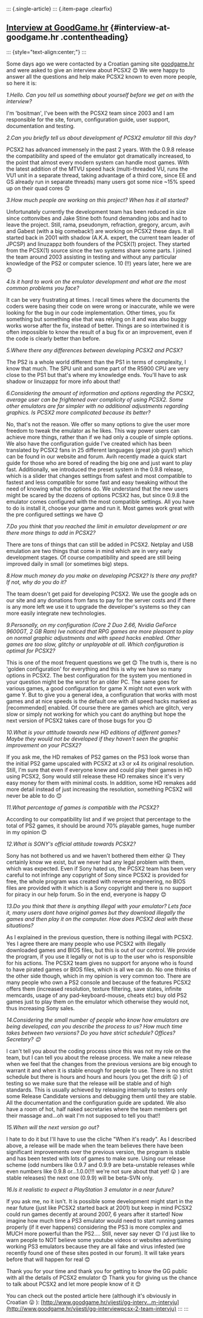 ::: {.single-article}
::: {.item-page .clearfix}
## [Interview at GoodGame.hr](/234-interview-at-goodgame-hr.html) {#interview-at-goodgame.hr .contentheading}

::: {style="text-align:center;"}
:::

Some days ago we were contacted by a Croatian gaming site
[goodgame.hr](http://www.goodgame.hr) and were asked to give an
interview about PCSX2
😊 We were happy to answer all the questions and
help make PCSX2 known to even more people, so here it is:

*1.Hello. Can you tell us something about yourself before we get on with
the interview?*

I'm 'bositman', I've been with the PCSX2 team since 2003 and I am
responsible for the site, forum, configuration guide, user support,
documentation and testing.


*2.Can you briefly tell us about development of PCSX2 emulator till this
day?*

PCSX2 has advanced immensely in the past 2 years. With the 0.9.8 release
the compatibility and speed of the emulator got dramatically increased,
to the point that almost every modern system can handle most games. With
the latest addition of the MTVU speed hack (multi-threaded VU, runs the
VU1 unit in a separate thread, taking advantage of a third core, since
EE and GS already run in separate threads) many users got some nice
~15% speed up on their quad cores
😊


*3.How much people are working on this project? When has it all
started?*

Unfortunately currently the development team has been reduced in size
since cottonvibes and Jake Stine both found demanding jobs and had to
leave the project. Still, rama, pseudonym, refraction, gregory, arcum,
avih and Gabest (with a big comeback!) are working on PCSX2 these days.
It all started back in 2001 with shadow (A.K.A. expert, the current team
leader of JPCSP) and linuzappz both founders of the PCSX(1) project.
They started from the PCSX(1) source since the two systems share some
parts. I joined the team around 2003 assisting in testing and without
any particular knowledge of the PS2 or computer science. 10 (!!) years
later, here we are
😊

*4.Is it hard to work on the emulator development and what are the most
common problems you face?*

It can be very frustrating at times. I recall times where the documents
the coders were basing their code on were wrong or inaccurate, while we
were looking for the bug in our code implementation. Other times, you
fix something but something else that was relying on it and was also
buggy works worse after the fix, instead of better.
Things are so intertwined it is often impossible to know the result of a
bug fix or an improvement, even if the code is clearly better than
before.

*5.Where there any differences between developing PCSX2 and PCSX?*

The PS2 is a whole world different than the PS1 in terms of complexity,
I know that much. The SPU unit and some part of the R5900 CPU are very
close to the PS1 but that's where my knowledge ends. You'll have to
ask shadow or linuzappz for more info about that!

*6.Considering the amount of information and options regarding the
PCSX2, average user can be frightened over complicity of using PCSX2.
Some other emulators are far simpler with no additional adjustments
regarding graphics. Is PCSX2 more complicated because its better?*

No, that's not the reason. We offer so many options to give the user
more freedom to tweak the emulator as he likes. This way power users can
achieve more things, rather than if we had only a couple of simple
options.
We also have the configuration guide I've created which has been
translated by PCSX2 fans in 25 different languages (great job guys!)
which can be found in our website and forum. Avih recently made a quick
start guide for those who are bored of reading the big one and just want
to play fast.
Additionally, we introduced the preset system in the 0.9.8 release,
which is a slider that changes settings from safest and most compatible
to fastest and less compatible for some fast and easy tweaking without
the need of knowing what the options do.
We understand that the new users might be scared by the dozens of
options PCSX2 has, but since 0.9.8 the emulator comes configured with
the most compatible settings. All you have to do is install it, choose
your game and run it. Most games work great with the pre configured
settings we have
😊

*7.Do you think that you reached the limit in emulator development or
are there more things to add in PCSX2?*

There are tons of things that can still be added in PCSX2. Netplay and
USB emulation are two things that come in mind which are in very early
development stages. Of course compatibility and speed are still being
improved daily in small (or sometimes big) steps.

*8.How much money do you make on developing PCSX2? Is there any profit?
If not, why do you do it?*

The team doesn't get paid for developing PCSX2. We use the google ads
on our site and any donations from fans to pay for the server costs and
if there is any more left we use it to upgrade the developer's systems
so they can more easily integrate new technologies.

*9.Personally, on my configuration (Core 2 Duo 2.66, Nvidia GeForce
9600GT, 2 GB Ram) Ive noticed that RPG games are more pleasant to play
on normal graphic adjustments and with speed hacks enabled. Other games
are too slow, glitchy or unplayable at all. Which configuration is
optimal for PCSX2?*

This is one of the most frequent questions we get
😊 The truth is, there is no 'golden
configuration' for everything and this is why we have so many options
in PCSX2. The best configuration for the system you mentioned in your
question might be the worst for an older PC. The same goes for various
games, a good configuration for game X might not even work with game Y.
But to give you a general idea, a configuration that works with most
games and at nice speeds is the default one with all speed hacks marked
as [recommended] enabled. Of course there are games which are glitch,
very slow or simply not working for which you cant do anything but hope
the next version of PCSX2 takes care of those bugs for you
😊

*10.What is your attitude towards new HD editions of different games?
Maybe they would not be developed if they haven't seen the graphic
improvement on your PCSX2?*

If you ask me, the HD remakes of PS2 games on the PS3 look worse than
the initial PS2 game upscaled with PCSX2 at x3 or x4 its original
resolution. Still, I'm sure that even if everyone knew and could play
their games in HD using PCSX2, Sony would still release these HD remakes
since it's very easy money for them with minimal costs.
In addition, some HD remakes add more detail instead of just increasing
the resolution, something PCSX2 will never be able to do
😊

*11.What percentage of games is compatible with the PCSX2?*

According to our compatibility list and if we project that percentage to
the total of PS2 games, it should be around 70% playable games, huge
number in my opinion
😊

*12.What is SONY's official attitude towards PCSX2?*

Sony has not bothered us and we haven't bothered them either
😛 They certainly know we exist, but we never had
any legal problem with them, which was expected.
Even if Sony hated us, the PCSX2 team has been very careful to not
infringe any copyright of Sony since PCSX2 is provided for free, the
whole program was created with reverse engineering, no BIOS files are
provided with it which is a Sony copyright and there is no support for
piracy in our help forum.
So in the end, everyone is happy
😊

*13.Do you think that there is anything illegal with your emulator? Lets
face it, many users dont have original games but they download illegally
the games and then play it on the computer. How does PCSX2 deal with
these situations?*

As I explained in the previous question, there is nothing illegal with
PCSX2. Yes I agree there are many people who use PCSX2 with illegally
downloaded games and BIOS files, but this is out of our control. We
provide the program, if you use it legally or not is up to the user who
is responsible for his actions. The PCSX2 team gives no support for
anyone who is found to have pirated games or BIOS files, which is all we
can do.
No one thinks of the other side though, which in my opinion is very
common too. There are many people who own a PS2 console and because of
the features PCSX2 offers them (increased resolution, texture filtering,
save states, infinite memcards, usage of any pad-keyboard-mouse, cheats
etc) buy old PS2 games just to play them on the emulator which otherwise
they would not, thus increasing Sony sales.

*14.Considering the small number of people who know how emulators are
being developed, can you describe the process to us? How much time takes
between two versions? Do you have strict schedule? Offices? Secretary?
😊*

I can't tell you about the coding process since this was not my role on
the team, but I can tell you about the release process. We make a new
release when we feel that the changes from the previous versions are big
enough to warrant it and when it is stable enough for people to use.
There is no strict schedule but there is hours and hours and hours (you
get the drift
😛 ) of testing so we make sure that the release
will be stable and of high standards. This is usually achieved by
releasing internally to testers only some Release Candidate versions and
debugging them until they are stable. All the documentation and the
configuration guide are updated. We also have a room of hot, half naked
secretaries where the team members get their massage and...oh wait I'm
not supposed to tell you that!!

*15.When will the next version go out?*

I hate to do it but I'll have to use the cliche "When it's ready".
As I described above, a release will be made when the team believes
there have been significant improvements over the previous version, the
program is stable and has been tested with lots of games to make sure.
Using our release scheme (odd numbers like 0.9.7 and 0.9.9 are
beta-unstable releases while even numbers like 0.9.8 or...1.0.0(!!!
we're not sure about that yet!
😛 ) are stable releases) the next one (0.9.9) will
be beta-SVN only.

*16.Is it realistic to expect a PlayStation 3 emulator in a near
future?*

If you ask me, no it isn't. It is possible some development might start
in the near future (just like PCSX2 started back at 2001) but keep in
mind PCSX2 could run games decently at around 2007, 6 years after it
started! Now imagine how much time a PS3 emulator would need to start
running games properly (if it ever happens) considering the PS3 is more
complex and MUCH more powerful than the PS2....
Still, never say never
😊 I'd just like to warn people to NOT believe
some youtube videos or websites advertising working PS3 emulators
because they are all fake and virus infested (we recently found one of
these sites posted in our forum). It will take years before that will
happen for real
😊

Thank you for your time and thank you for getting to know the GG public
with all the details of PCSX2 emulator
😊
Thank you for giving us the chance to talk about PCSX2 and let more
people know of it
😊

You can check out the posted article here (although it's obviously in
Croatian
😛 ):
[http://www.goodgame.hr/vijesti/gg-interv...m-intervju](http://www.goodgame.hr/vijesti/gg-interviewpcsx-2-team-intervju)
:::
:::
